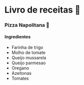 # Livro de receitas :beer:

### Pizza Napolitana :pizza:

 #### Ingredientes

 - Farinha de trigo
 - Molho de tomate
 - Queijo mussarela
 - Queijo parmesao
 - Oregano
 - Azeitonas
 - Tomates